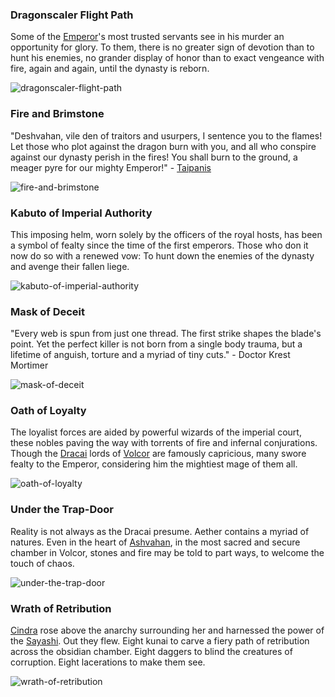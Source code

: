 ### Dragonscaler Flight Path

Some of the [Emperor](../../heroes-of-rathe/emperor-about.md)'s most trusted servants see in his murder an opportunity for glory. To them, there is no greater sign of devotion than to hunt his enemies, no grander display of honor than to exact vengeance with fire, again and again, until the dynasty is reborn.

<img src="https://d2hl7maqck52px.cloudfront.net/digital-tiles/dragonscaler-flight-path.webp" alt="dragonscaler-flight-path" class="center" />

### Fire and Brimstone

"Deshvahan, vile den of traitors and usurpers, I sentence you to the flames! Let those who plot against the dragon burn with you, and all who conspire against our dynasty perish in the fires! You shall burn to the ground, a meager pyre for our mighty Emperor!" - [Taipanis](../../heroes-of-rathe/other.md#taipanis-dracai-of-judgement)

<img src="https://d2hl7maqck52px.cloudfront.net/digital-tiles/fire-and-brimstone.webp" alt="fire-and-brimstone" class="center" />

### Kabuto of Imperial Authority

This imposing helm, worn solely by the officers of the royal hosts, has been a symbol of fealty since the time of the first emperors. Those who don it now do so with a renewed vow: To hunt down the enemies of the dynasty and avenge their fallen liege.

<img src="https://d2hl7maqck52px.cloudfront.net/digital-tiles/kabuto-of-imperial-authority.webp" alt="kabuto-of-imperial-authority" class="center" />

### Mask of Deceit

"Every web is spun from just one thread. The first strike shapes the blade's point. Yet the perfect killer is not born from a single body trauma, but a lifetime of anguish, torture and a myriad of tiny cuts." - Doctor Krest Mortimer

<img src="https://d2hl7maqck52px.cloudfront.net/digital-tiles/mask-of-deceit.webp" alt="mask-of-deceit" class="center" />

### Oath of Loyalty

The loyalist forces are aided by powerful wizards of the imperial court, these nobles paving the way with torrents of fire and infernal conjurations. Though the [Dracai](~Dracai) lords of [Volcor](../../continents/rathe/volcor/volcor.md) are famously capricious, many swore fealty to the Emperor, considering him the mightiest mage of them all.

<img src="https://d2hl7maqck52px.cloudfront.net/digital-tiles/oath-of-loyalty.webp" alt="oath-of-loyalty" class="center" />

### Under the Trap-Door

Reality is not always as the Dracai presume. Aether contains a myriad of natures. Even in the heart of [Ashvahan](~Ashvahan), in the most sacred and secure chamber in Volcor, stones and fire may be told to part ways, to welcome the touch of chaos.

<img src="https://d2hl7maqck52px.cloudfront.net/digital-tiles/under-the-trap-door.webp" alt="under-the-trap-door" class="center" />

### Wrath of Retribution

[Cindra](../../heroes-of-rathe/cindra-about.md) rose above the anarchy surrounding her and harnessed the power of the [Sayashi](~Sayashi). Out they flew. Eight kunai to carve a fiery path of retribution across the obsidian chamber. Eight daggers to blind the creatures of corruption. Eight lacerations to make them see.

<img src="https://d2hl7maqck52px.cloudfront.net/digital-tiles/wrath-of-retribution.webp" alt="wrath-of-retribution" class="center" />
